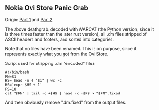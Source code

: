 ## Nokia Ovi Store Panic Grab
Origin: [Part 1](https://archive.org/details/2015_ovi_store_panic) and [Part 2](https://archive.org/details/2015_ovi_store_panic)

The above deathgrab, decoded with [WARCAT](https://github.com/chfoo/warcat) (the Python version, since it is three times faster than the later rust version), all .dm files stripped of ASCII headers and footers, and sorted into categories.

Note that no files have been renamed. This is on purpose, since it represents exactly what you got from the Ovi Store.

Script used for stripping .dm "encoded" files:
```
#!/bin/bash
FN=$1
HS=`head -n 4 "$1" | wc -c`
HS=`expr $HS + 1`
FS=18
cat "$FN" | tail -c +$HS | head -c -$FS > "$FN".fixed
```
And then obviously remove ".dm.fixed" from the output files.
